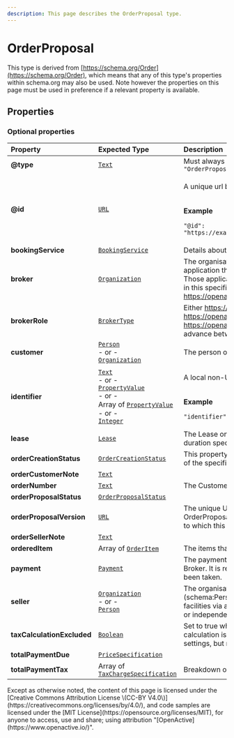 ```yaml
---
description: This page describes the OrderProposal type.
---
```


# OrderProposal

This type is derived from [https://schema.org/Order](https://schema.org/Order), which means that any of this type's properties within schema.org may also be used. Note however the properties on this page must be used in preference if a relevant property is available.

## **Properties**

### **Optional properties**

<table>
  <thead>
    <tr>
      <th style="text-align:left">Property</th>
      <th style="text-align:left">Expected Type</th>
      <th style="text-align:left">Description</th>
    </tr>
  </thead>
  <tbody>
    <tr>
      <td style="text-align:left"><b>@type</b>
      </td>
      <td style="text-align:left"> <a href="https://schema.org/Text"><code>Text</code></a>
      </td>
      <td style="text-align:left">Must always be present and set to <code>&quot;@type&quot;: &quot;OrderProposal&quot;</code>
      </td>
    </tr>
    <tr>
      <td style="text-align:left"><b>@id</b>
      </td>
      <td style="text-align:left"> <a href="https://schema.org/URL"><code>URL</code></a>
      </td>
      <td style="text-align:left">
        <p>A unique url based identifier for the record</p>
        <p>
          <br /><b>Example</b>
        </p>
        <p><code>&quot;@id&quot;: &quot;https://example.com/Order/a4bf0373270be80312345&quot;</code>
        </p>
      </td>
    </tr>
    <tr>
      <td style="text-align:left"><b>bookingService</b>
      </td>
      <td style="text-align:left"> <a href="https://developer.openactive.io/data-model/types/bookingservice"><code>BookingService</code></a>
      </td>
      <td style="text-align:left">Details about the Booking System</td>
    </tr>
    <tr>
      <td style="text-align:left"><b>broker</b>
      </td>
      <td style="text-align:left"> <a href="https://developer.openactive.io/data-model/types/organization"><code>Organization</code></a>
      </td>
      <td style="text-align:left">The organisation or developer providing an application that allows Customers
        to make bookings. Those applications will be clients of the API defined
        in this specification. If brokerRole is set to <a href="https://openactive.io/NoBroker">https://openactive.io/NoBroker</a> this
        is not required.</td>
    </tr>
    <tr>
      <td style="text-align:left"><b>brokerRole</b>
      </td>
      <td style="text-align:left"> <a href="https://openactive.io/BrokerType"><code>BrokerType</code></a>
      </td>
      <td style="text-align:left">Either <a href="https://openactive.io/AgentBroker">https://openactive.io/AgentBroker</a>,
        <a
        href="https://openactive.io/ResellerBroker">https://openactive.io/ResellerBroker</a>or <a href="https://openactive.io/NoBroker">https://openactive.io/NoBroker</a>,
          as agreed in advance between the Broker and Seller.</td>
    </tr>
    <tr>
      <td style="text-align:left"><b>customer</b>
      </td>
      <td style="text-align:left"> <a href="https://developer.openactive.io/data-model/types/person"><code>Person</code></a>
        <br
        />- or -
        <br /><a href="https://developer.openactive.io/data-model/types/organization"><code>Organization</code></a>
      </td>
      <td style="text-align:left">The person or organization purchasing the Order.</td>
    </tr>
    <tr>
      <td style="text-align:left"><b>identifier</b>
      </td>
      <td style="text-align:left"> <a href="https://schema.org/Text"><code>Text</code></a>
        <br />- or -
        <br /><a href="https://developer.openactive.io/data-model/types/propertyvalue"><code>PropertyValue</code></a>
        <br
        />- or -
        <br />Array of <a href="https://developer.openactive.io/data-model/types/propertyvalue"><code>PropertyValue</code></a>
        <br
        />- or -
        <br /><a href="https://schema.org/Integer"><code>Integer</code></a>
      </td>
      <td style="text-align:left">
        <p>A local non-URI identifier for the resource</p>
        <p>
          <br /><b>Example</b>
        </p>
        <p><code>&quot;identifier&quot;: &quot;SB1234&quot;</code>
        </p>
      </td>
    </tr>
    <tr>
      <td style="text-align:left"><b>lease</b>
      </td>
      <td style="text-align:left"> <a href="https://developer.openactive.io/data-model/types/lease"><code>Lease</code></a>
      </td>
      <td style="text-align:left">The Lease on the OrderItems which lasts for the duration specified by
        the Booking System.</td>
    </tr>
    <tr>
      <td style="text-align:left"><b>orderCreationStatus</b>
      </td>
      <td style="text-align:left"> <a href="https://openactive.io/OrderCreationStatus"><code>OrderCreationStatus</code></a>
      </td>
      <td style="text-align:left">This property is internal to the Broker in this version of the specification.</td>
    </tr>
    <tr>
      <td style="text-align:left"><b>orderCustomerNote</b>
      </td>
      <td style="text-align:left"> <a href="https://schema.org/Text"><code>Text</code></a>
      </td>
      <td style="text-align:left"></td>
    </tr>
    <tr>
      <td style="text-align:left"><b>orderNumber</b>
      </td>
      <td style="text-align:left"> <a href="https://schema.org/Text"><code>Text</code></a>
      </td>
      <td style="text-align:left">The Customer-facing identifier of the Order.</td>
    </tr>
    <tr>
      <td style="text-align:left"><b>orderProposalStatus</b>
      </td>
      <td style="text-align:left"> <a href="https://openactive.io/OrderProposalStatus"><code>OrderProposalStatus</code></a>
      </td>
      <td style="text-align:left"></td>
    </tr>
    <tr>
      <td style="text-align:left"><b>orderProposalVersion</b>
      </td>
      <td style="text-align:left"> <a href="https://schema.org/URL"><code>URL</code></a>
      </td>
      <td style="text-align:left">The unique URL representing this version of the OrderProposal, or the
        version of the OrderProposal to which this Order is related.</td>
    </tr>
    <tr>
      <td style="text-align:left"><b>orderSellerNote</b>
      </td>
      <td style="text-align:left"> <a href="https://schema.org/Text"><code>Text</code></a>
      </td>
      <td style="text-align:left"></td>
    </tr>
    <tr>
      <td style="text-align:left"><b>orderedItem</b>
      </td>
      <td style="text-align:left">Array of <a href="https://developer.openactive.io/data-model/types/orderitem"><code>OrderItem</code></a>
      </td>
      <td style="text-align:left">The items that constitute the Order.</td>
    </tr>
    <tr>
      <td style="text-align:left"><b>payment</b>
      </td>
      <td style="text-align:left"> <a href="https://developer.openactive.io/data-model/types/payment"><code>Payment</code></a>
      </td>
      <td style="text-align:left">The payment associated with the Order by the Broker. It is required for
        cases where a payment has been taken.</td>
    </tr>
    <tr>
      <td style="text-align:left"><b>seller</b>
      </td>
      <td style="text-align:left"> <a href="https://developer.openactive.io/data-model/types/organization"><code>Organization</code></a>
        <br
        />- or -
        <br /><a href="https://developer.openactive.io/data-model/types/person"><code>Person</code></a>
      </td>
      <td style="text-align:left">The organisation (schema:Organization) or person (schema:Person) providing
        access to events or facilities via a Booking System. e.g. a leisure provider
        or independent instructor running a yoga classes.</td>
    </tr>
    <tr>
      <td style="text-align:left"><b>taxCalculationExcluded</b>
      </td>
      <td style="text-align:left"> <a href="https://schema.org/Boolean"><code>Boolean</code></a>
      </td>
      <td style="text-align:left">Set to true when business-to-business tax calculation is required by the
        seller or brokerRole settings, but not supported by the Broker.</td>
    </tr>
    <tr>
      <td style="text-align:left"><b>totalPaymentDue</b>
      </td>
      <td style="text-align:left"> <a href="https://developer.openactive.io/data-model/types/pricespecification"><code>PriceSpecification</code></a>
      </td>
      <td style="text-align:left"></td>
    </tr>
    <tr>
      <td style="text-align:left"><b>totalPaymentTax</b>
      </td>
      <td style="text-align:left">Array of <a href="https://developer.openactive.io/data-model/types/taxchargespecification"><code>TaxChargeSpecification</code></a>
      </td>
      <td style="text-align:left">Breakdown of tax payable for the Order.</td>
    </tr>
  </tbody>
</table>Except as otherwise noted, the content of this page is licensed under the [Creative Commons Attribution License \(CC-BY V4.0\)](https://creativecommons.org/licenses/by/4.0/), and code samples are licensed under the [MIT License](https://opensource.org/licenses/MIT), for anyone to access, use and share; using attribution "[OpenActive](https://www.openactive.io/)".

